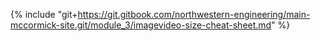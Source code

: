 {% include "git+https://git.gitbook.com/northwestern-engineering/main-mccormick-site.git/module_3/imagevideo-size-cheat-sheet.md" %}




